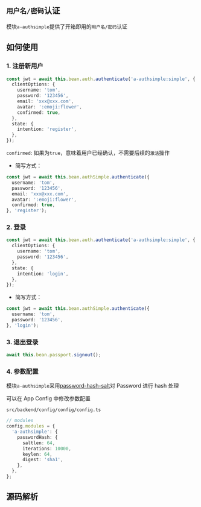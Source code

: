 ## `用户名/密码`认证

模块`a-authsimple`提供了开箱即用的`用户名/密码`认证

## 如何使用

### 1. 注册新用户

``` typescript
const jwt = await this.bean.auth.authenticate('a-authsimple:simple', {
  clientOptions: {
    username: 'tom',
    password: '123456',
    email: 'xxx@xxx.com',
    avatar: ':emoji:flower',
    confirmed: true,
  },
  state: {
    intention: 'register',
  },
});
```

`confirmed`: 如果为`true`，意味着用户已经确认，不需要后续的`激活`操作

* 简写方式：

``` typescript
const jwt = await this.bean.authSimple.authenticate({
  username: 'tom',
  password: '123456',
  email: 'xxx@xxx.com',
  avatar: ':emoji:flower',
  confirmed: true,
}, 'register');
```

### 2. 登录

``` typescript
const jwt = await this.bean.auth.authenticate('a-authsimple:simple', {
  clientOptions: {
    username: 'tom',
    password: '123456',
  },
  state: {
    intention: 'login',
  },
});
```

* 简写方式：

``` typescript
const jwt = await this.bean.authSimple.authenticate({
  username: 'tom',
  password: '123456',
}, 'login');
```

### 3. 退出登录

``` typescript
await this.bean.passport.signout();
```

### 4. 参数配置

模块`a-authsimple`采用[password-hash-salt](https://www.npmjs.com/package/password-hash-salt)对 Password 进行 hash 处理

可以在 App Config 中修改参数配置

`src/backend/config/config/config.ts`

``` typescript
// modules
config.modules = {
  'a-authsimple': {
    passwordHash: {
      saltlen: 64,
      iterations: 10000,
      keylen: 64,
      digest: 'sha1',
    },
  },
};
```

## 源码解析